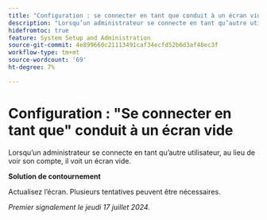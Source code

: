 ```yaml
---
title: "Configuration : se connecter en tant que conduit à un écran vide"
description: "Lorsqu’un administrateur se connecte en tant qu’autre utilisateur, au lieu de voir son compte, il voit un écran vide."
hidefromtoc: true
feature: System Setup and Administration
source-git-commit: 4e899660c21113491caf34ecfd52b6d3af48ec3f
workflow-type: tm+mt
source-wordcount: '69'
ht-degree: 7%

---
```



# Configuration : &quot;Se connecter en tant que&quot; conduit à un écran vide

Lorsqu’un administrateur se connecte en tant qu’autre utilisateur, au lieu de voir son compte, il voit un écran vide.

**Solution de contournement**

Actualisez l’écran. Plusieurs tentatives peuvent être nécessaires.

_Premier signalement le jeudi 17 juillet 2024._
